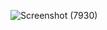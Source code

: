 
![Screenshot (7930)](https://github.com/user-attachments/assets/31fc2479-8844-493f-81b2-d8023ba76510)

